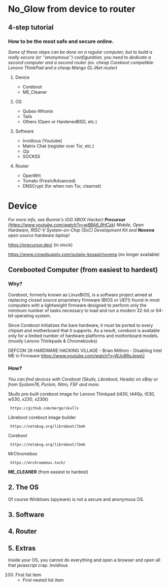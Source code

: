 # No_Glow from device to router

## 4-step tutorial

### How to be the most safe and secure online.

*Some of these steps can be done on a regular computer, but to build a really secure (or ''anonymous'') configuration, you need to dedicate a second computer and a second router (ex. cheap Coreboot compatible Lenovo ThinkPad and a cheap Mango GL.iNet router)*

1. Device
     - Coreboot
     - ME_Cleaner

2. OS
     - Qubes-Whonix
     - Tails
     - Others (Open or HardenedBSD, etc.)
  
3. Software
     - Invidious (Youtube)
     - Matrix Chat (register over Tor, etc.)
     - i2p
     - SOCKS5

4. Router
     - OpenWrt
     - Tomato (Fresh/Advanced)
     - DNSCrypt (for when non Tor, clearnet)

# **Device**

*For more info, see Bunnie's (OG XBOX Hacker) **Precursor** (https://www.youtube.com/watch?v=w8BA6_9HCzk) Mobile, Open Hardware, RISC-V System-on-Chip (SoC) Development Kit and **Novena** open source hardware laptop!*

https://precursor.dev/ (in stock)

https://www.crowdsupply.com/sutajio-kosagi/novena (no longer available)

## Corebooted Computer (from easiest to hardest)

### Why?

Coreboot, formerly known as LinuxBIOS, is a software project aimed at replacing closed source proprietary firmware (BIOS or UEFI) found in most computers with a lightweight firmware designed to perform only the minimum number of tasks necessary to load and run a modern 32-bit or 64-bit operating system.

Since Coreboot initializes the bare hardware, it must be ported to every chipset and motherboard that it supports. As a result, coreboot is available only for a limited number of hardware platforms and motherboard models. (mostly Lenovo Thinkpads & Chromebooks)

DEFCON 26 HARDWARE HACKING VILLAGE - Brian Milliron - Disabling Intel ME in Firmware https://www.youtube.com/watch?v=WJo8RsJeqxU

### How?

   *You can find devices with Coreboot (Skulls, Libreboot, Heads) on eBay or from System76, Purism, Nitro, FSF and more.*

Skulls pre-built coreboot image for Lenovo Thinkpad (t430, t440p, t530, w530, x230, x230t)
      
     https://github.com/merge/skulls
      
Libreboot coreboot image builder
      
     https://notabug.org/libreboot/lbmk

Coreboot
     
     https://notabug.org/libreboot/lbmk

MrChromebox

     https://mrchromebox.tech/

**ME_CLEANER** (from easiest to hardest)


## 2. The OS
   Of course Winblows (spyware) is not a secure and anonymous OS.
   
## 3. Software

## 4. Router

## 5. Extras

Inside your OS, you cannot do everything and open a browser and open all that javascript crap. 
Invidious


100. First list item
     - First nested list item
